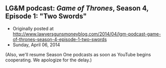 ## LG&amp;M podcast: <em>Game of Thrones</em>, Season 4, Episode 1: "Two Swords"

 * Originally posted at http://www.lawyersgunsmoneyblog.com/2014/04/lgm-podcast-game-of-thrones-season-4-episode-1-two-swords
 * Sunday, April 06, 2014

(Also, we'll resume Season One podcasts as soon as YouTube begins cooperating. We apologize for the delay.)